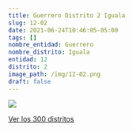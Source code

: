 ```yaml
---
title: Guerrero Distrito 2 Iguala
slug: 12-02
date: 2021-06-24T10:46:05-05:00
tags: []
nombre_entidad: Guerrero
nombre_distrito: Iguala
entidad: 12
distrito: 2
image_path: /img/12-02.png
draft: false
---
```


![](/img/12-02.png)

[Ver los 300 distritos](/docs/elecciones-2021)
